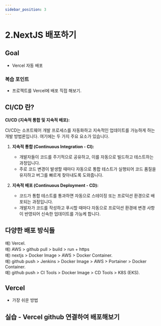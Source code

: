 ```yaml
---
sidebar_position: 3
---
```


# 2.NextJS 배포하기

## Goal

- Vercel 자동 배포

### 복습 포인트

- 프로젝트를 Vercel에 배포 직접 해보기. 


## CI/CD 란?

**CI/CD (지속적 통합 및 지속적 배포):**

CI/CD는 소프트웨어 개발 프로세스를 자동화하고 지속적인 업데이트를 가능하게 하는 개발 방법론입니다. 여기에는 두 가지 주요 요소가 있습니다.

1. **지속적 통합 (Continuous Integration - CI):**
   - 개발자들이 코드를 주기적으로 공유하고, 이를 자동으로 빌드하고 테스트하는 과정입니다.
   - 주로 코드 변경이 발생할 때마다 자동으로 통합 테스트가 실행되어 코드 품질을 유지하고 버그를 빠르게 찾아내도록 도와줍니다.

2. **지속적 배포 (Continuous Deployment - CD):**
   - 코드가 통합 테스트를 통과하면 자동으로 스테이징 또는 프로덕션 환경으로 배포되는 과정입니다.
   - 개발자가 코드를 작성하고 푸시할 때마다 자동으로 프로덕션 환경에 변경 사항이 반영되어 신속한 업데이트를 가능케 합니다.

## 다양한 배포 방식들  
예) Vercel.   
예) AWS > github pull > build > run + https    
예) nextjs > Docker Image > AWS > Docker Container.   
예) github push > Jenkins > Docker Image > AWS > Portainer > Docker Container.   
예) github push > CI Tools > Docker Image > CD Tools > K8S (EKS). 

## Vercel 

- 가장 쉬운 방법  

## 실습 - Vercel github 연결하여 배포해보기  

